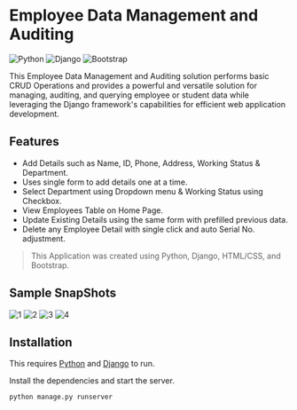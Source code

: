 # Employee Data Management and Auditing

![Python](https://img.shields.io/badge/python-3670A0?style=for-the-badge&logo=python&logoColor=ffdd54)
![Django](https://img.shields.io/badge/django-%23092E20.svg?style=for-the-badge&logo=django&logoColor=white)
![Bootstrap](https://img.shields.io/badge/bootstrap-%23563D7C.svg?style=for-the-badge&logo=bootstrap&logoColor=white)

This Employee Data Management and Auditing solution performs basic CRUD Operations and provides a powerful and versatile solution for managing, auditing, and querying employee or student data while leveraging the Django framework's capabilities for efficient web application development.

## Features

- Add Details such as Name, ID, Phone, Address, Working Status & Department.
- Uses single form to add details one at a time.
- Select Department using Dropdown menu & Working Status using Checkbox.
- View Employees Table on Home Page.
- Update Existing Details using the same form with prefilled previous data.
- Delete any Employee Detail with single click and auto Serial No. adjustment.

> This Application was created using Python, Django, HTML/CSS, and Bootstrap.

## Sample SnapShots

![1](1.jpg)
![2](2.jpg)
![3](3.jpg)
![4](4.jpg)


## Installation

This requires [Python](https://www.python.org/) and [Django](https://www.djangoproject.com/) to run.

Install the dependencies and start the server.

```sh
python manage.py runserver
```
